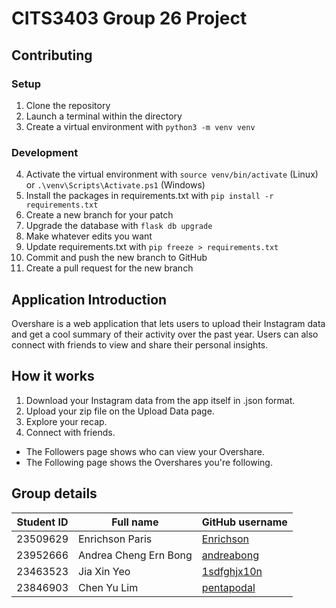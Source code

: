 # CITS3403 Group 26 Project

## Contributing
### Setup
1. Clone the repository
2. Launch a terminal within the directory
3. Create a virtual environment with `python3 -m venv venv`

### Development
4. Activate the virtual environment with `source venv/bin/activate` (Linux) or `.\venv\Scripts\Activate.ps1` (Windows)
5. Install the packages in requirements.txt with `pip install -r requirements.txt`
6. Create a new branch for your patch
7. Upgrade the database with `flask db upgrade`
8. Make whatever edits you want
9. Update requirements.txt with `pip freeze > requirements.txt`
10. Commit and push the new branch to GitHub
11. Create a pull request for the new branch

## Application Introduction 
Overshare is a web application that lets users to upload their Instagram data and get a cool summary of their activity over the past year. Users can also connect with friends to view and share their personal insights. 

## How it works 
1. Download your Instagram data from the app itself in .json format.
2. Upload your zip file on the Upload Data page.
3. Explore your recap.
4. Connect with friends.
- The Followers page shows who can view your Overshare.
- The Following page shows the Overshares you're following.
  
## Group details
| Student ID | Full name             | GitHub username                               |
|------------|-----------------------|-----------------------------------------------|
| 23509629   | Enrichson Paris       | [Enrichson](https://github.com/Enrichson)     |
| 23952666   | Andrea Cheng Ern Bong | [andreabong](https://github.com/andreabong)   |
| 23463523   | Jia Xin Yeo           | [1sdfghjx10n](https://github.com/1sdfghjx10n) |
| 23846903   | Chen Yu Lim           | [pentapodal](https://github.com/pentapodal)   |
